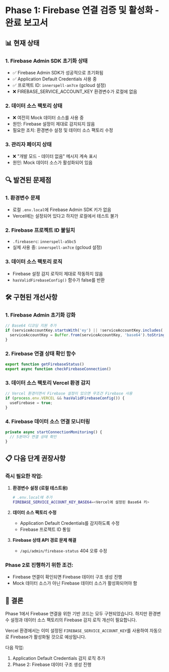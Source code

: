 # Phase 1: Firebase 연결 검증 및 활성화 - 완료 보고서

## 📊 현재 상태

### 1. Firebase Admin SDK 초기화 상태
- ✅ Firebase Admin SDK가 성공적으로 초기화됨
- ✅ Application Default Credentials 사용 중
- ✅ 프로젝트 ID: `innerspell-an7ce` (gcloud 설정)
- ❌ FIREBASE_SERVICE_ACCOUNT_KEY 환경변수가 로컬에 없음

### 2. 데이터 소스 팩토리 상태
- ❌ 여전히 Mock 데이터 소스를 사용 중
- 원인: Firebase 설정이 제대로 감지되지 않음
- 필요한 조치: 환경변수 설정 및 데이터 소스 팩토리 수정

### 3. 관리자 페이지 상태
- ❌ "개발 모드 - 데이터 없음" 메시지 계속 표시
- 원인: Mock 데이터 소스가 활성화되어 있음

## 🔍 발견된 문제점

### 1. 환경변수 문제
- 로컬 `.env.local`에 Firebase Admin SDK 키가 없음
- Vercel에는 설정되어 있다고 하지만 로컬에서 테스트 불가

### 2. Firebase 프로젝트 ID 불일치
- `.firebaserc`: `innerspell-a5bc5`
- 실제 사용 중: `innerspell-an7ce` (gcloud 설정)

### 3. 데이터 소스 팩토리 로직
- Firebase 설정 감지 로직이 제대로 작동하지 않음
- `hasValidFirebaseConfig()` 함수가 false를 반환

## 🛠️ 구현된 개선사항

### 1. Firebase Admin 초기화 강화
```typescript
// Base64 디코딩 지원 추가
if (serviceAccountKey.startsWith('ey') || !serviceAccountKey.includes('{')) {
  serviceAccountKey = Buffer.from(serviceAccountKey, 'base64').toString('utf-8');
}
```

### 2. Firebase 연결 상태 확인 함수
```typescript
export function getFirebaseStatus()
export async function checkFirebaseConnection()
```

### 3. 데이터 소스 팩토리 Vercel 환경 감지
```typescript
// Vercel 환경이면서 Firebase 설정이 있으면 무조건 Firebase 사용
if (process.env.VERCEL && hasValidFirebaseConfig()) {
  useFirebase = true;
}
```

### 4. Firebase 데이터 소스 연결 모니터링
```typescript
private async startConnectionMonitoring() {
  // 5분마다 연결 상태 확인
}
```

## 📋 다음 단계 권장사항

### 즉시 필요한 작업:

1. **환경변수 설정 (로컬 테스트용)**
   ```bash
   # .env.local에 추가
   FIREBASE_SERVICE_ACCOUNT_KEY_BASE64=<Vercel에 설정된 Base64 키>
   ```

2. **데이터 소스 팩토리 수정**
   - Application Default Credentials를 감지하도록 수정
   - Firebase 프로젝트 ID 통일

3. **Firebase 상태 API 경로 문제 해결**
   - `/api/admin/firebase-status` 404 오류 수정

### Phase 2로 진행하기 위한 조건:
- Firebase 연결이 확인되면 Firebase 데이터 구조 생성 진행
- Mock 데이터 소스가 아닌 Firebase 데이터 소스가 활성화되어야 함

## 🚀 결론

Phase 1에서 Firebase 연결을 위한 기반 코드는 모두 구현되었습니다. 하지만 환경변수 설정과 데이터 소스 팩토리의 Firebase 감지 로직 개선이 필요합니다. 

Vercel 환경에서는 이미 설정된 `FIREBASE_SERVICE_ACCOUNT_KEY`를 사용하여 자동으로 Firebase가 활성화될 것으로 예상됩니다.

다음 작업:
1. Application Default Credentials 감지 로직 추가
2. Phase 2: Firebase 데이터 구조 생성 진행